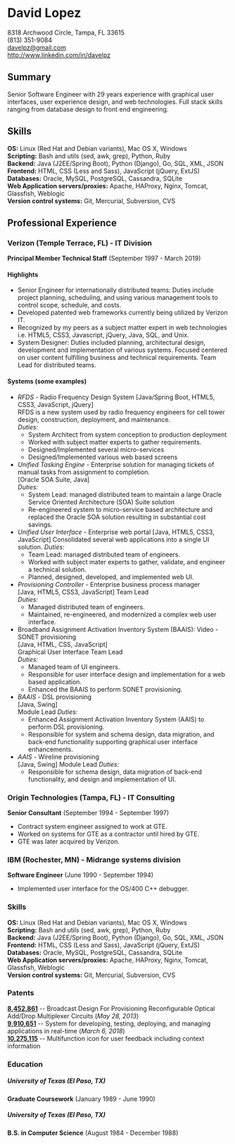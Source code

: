 # David Lopez

8318 Archwood Circle, Tampa, FL 33615  
(813) 351-9084  
davelpz@gmail.com  
http://www.linkedin.com/in/davelpz

## Summary
Senior Software Engineer with 29 years experience with graphical user interfaces, user experience design, and web technologies.  Full stack skills ranging from database design to front end engineering.

## Skills
**OS:** Linux (Red Hat and Debian variants), Mac OS X, Windows  
**Scripting:**  Bash and utils (sed, awk, grep), Python, Ruby  
**Backend:** Java (J2EE/Spring Boot), Python (Django), Go, SQL, XML, JSON  
**Frontend:** HTML, CSS (Less and Sass), JavaScript (jQuery, ExtJS)  
**Databases:** Oracle, MySQL, PostgreSQL, Cassandra, SQLite  
**Web Application servers/proxies:** Apache, HAProxy, Nginx, Tomcat, Glassfish, Weblogic  
**Version control systems:** Git, Mercurial, Subversion, CVS

## Professional Experience
### Verizon (Temple Terrace, FL) - IT Division  
**Principal Member Technical Staff** (September 1997 - March 2019)

#### Highlights
- Senior Engineer for internationally distributed teams: Duties include project planning, scheduling, and using various management tools to control scope, schedule, and costs.
- Developed patented web frameworks currently being utilized by Verizon IT.
- Recognized by my peers as a subject matter expert in web technologies i.e. HTML5, CSS3,
Javascript, jQuery, Java, SQL, and Unix.
- System Designer: Duties included planning, architectural design, development and implementation of various systems. Focused centered on user content fulfilling business and technical requirements. Team Lead for distributed teams.

#### Systems (some examples)
  - *RFDS* - Radio Frequency Design System
[Java/Spring Boot, HTML5, CSS3, JavaScript, jQuery]  
RFDS is a new system used by radio frequency engineers for cell tower design, construction, deployment,  and maintenance.  
*Duties:*
	- System Architect from system conception to production deployment
	- Worked with subject matter experts to gather requirements.
	- Designed/Implemented several micro-services
	- Designed/Implemented various web based screens
  - *Unified Tasking Engine* - Enterprise solution for managing tickets of manual tasks from assignment to completion.   
[Oracle SOA Suite, Java]  
	*Duties:*
	- System Lead: managed distributed team to maintain a large Oracle Service Oriented Architecture (SOA) Suite solution
	- Re-engineered system to micro-service based architecture and replaced the Oracle SOA solution resulting in substantial cost savings.
  - *Unified User Interface* - Enterprise web portal
[Java, HTML5, CSS3, JavaScript]
Consolidated several web applications into a single UI solution.
  *Duties:*
	  - Team Lead: managed distributed team of engineers.
	  - Worked with subject mater experts to gather, validate, and engineer a technical solution.
	  - Planned, designed, developed, and implemented web UI.
  - *Provisioning Controller* - Enterprise business process manager  
[Java, HTML5, CSS3, JavaScript]
Team Lead  
 *Duties:*
	-   Managed distributed team of engineers.
	-   Maintained, re-engineered, and modernized a complex web user interface.
  - Broadband Assignment Activation Inventory System (BAAIS): Video - SONET provisioning  
[Java, HTML, CSS, JavaScript]  
Graphical User Interface Team Lead  
*Duties:*
	-   Managed team of UI engineers.
	-   Responsible for user interface design and implementation for a web based application.
	-   Enhanced the BAAIS to perform SONET provisioning.
  - *BAAIS* - DSL provisioning  
[Java, Swing]  
Module Lead
*Duties:*
	-   Enhanced Assignment Activation Inventory System (AAIS) to perform DSL provisioning.
	-   Responsible for system and schema design, data migration, and back-end functionality supporting graphical user interface enhancements.
  - *AAIS* - Wireline provisioning  
[Java, Swing]
Module Lead
*Duties:*
	-   Responsible for schema design, data migration of back-end functionality, and design and implementation of UI.  

### Origin Technologies (Tampa, FL) - IT Consulting
**Senior Consultant** (September 1994 - September 1997)
- Contract system engineer assigned to work at GTE. 
- Worked on systems for GTE as a contractor until hired by GTE.
- GTE was later acquired by Verizon.

### IBM (Rochester, MN) - Midrange systems division 
**Software Engineer** (June 1990 - September 1994)

- Implemented user interface for the OS/400 C++ debugger.

### Skills
**OS:** Linux (Red Hat and Debian variants), Mac OS X, Windows  
**Scripting:**  Bash and utils (sed, awk, grep), Python, Ruby  
**Backend:** Java (J2EE/Spring Boot), Python (Django), Go, SQL, XML, JSON  
**Frontend:** HTML, CSS (Less and Sass), JavaScript (jQuery, ExtJS)  
**Databases:** Oracle, MySQL, PostgreSQL, Cassandra, SQLite  
**Web Application servers/proxies:** Apache, HAProxy, Nginx, Tomcat, Glassfish, Weblogic  
**Version control systems:** Git, Mercurial, Subversion, CVS

### Patents
**[8,452,861](http://patft.uspto.gov/netacgi/nph-Parser?Sect1=PTO2&Sect2=HITOFF&p=1&u=%2Fnetahtml%2FPTO%2Fsearch-bool.html&r=1&f=G&l=50&co1=AND&d=PTXT&s1=8452861.PN.&OS=PN/8452861&RS=PN/8452861)** -- Broadcast Design For Provisioning Reconfigurable Optical Add/Drop Multiplexer Circuits (*May 28, 2013*)  
**[9,910,651](http://patft.uspto.gov/netacgi/nph-Parser?Sect1=PTO1&Sect2=HITOFF&d=PALL&p=1&u=%2Fnetahtml%2FPTO%2Fsrchnum.htm&r=1&f=G&l=50&s1=9910651.PN.&OS=PN/9910651&RS=PN/9910651)** -- System for developing, testing, deploying, and managing applications in real-time  (*March 6, 2018*)  
**[10,275,115](http://patft.uspto.gov/netacgi/nph-Parser?Sect1=PTO2&Sect2=HITOFF&p=1&u=%2Fnetahtml%2FPTO%2Fsearch-bool.html&r=2&f=G&l=50&co1=AND&d=PTXT&s1=%22Lopez,+David%22.INNM.&OS=IN/%22Lopez,+David%22&RS=IN/%22Lopez,+David%22)** -- Multifunction icon for user feedback including context information

### Education
##### University of Texas (El Paso, TX)
**Graduate Coursework** (January 1989 - June 1990)
##### University of Texas (El Paso, TX)
**B.S. in Computer Science** (August 1984 - December 1988)
<!--stackedit_data:
eyJwcm9wZXJ0aWVzIjoidGl0bGU6IERhdmlkIExvcGV6IFJlc3
VtZVxuYXV0aG9yOiBEYXZpZCBMb3BlelxudGFnczogcmVzdW1l
XG4iLCJoaXN0b3J5IjpbLTE1NDA4ODczMzMsLTE2NjI0OTAwMD
gsLTExMTQ2MzA1NzYsMTE1NzExMjM2NiwyMTE0MDcyMzM3LDE0
MzM1OTg0NDUsMzgxMjc1NDI2LDcxMjY3NjkzOCw3MTIyNTUzNT
YsLTU4NjI4NDk0NSwtMTI3MTUxMjYyLC03NDg4Mzk4NjUsLTM0
NTczMjc4Nyw2OTI0NzQ5NTQsLTg5Mzc5MDg5OCwtMTc0MjExOD
M4MiwtMTc0MjExODM4Ml19
-->